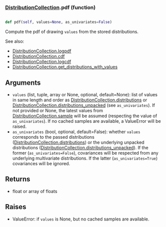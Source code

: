 ### [DistributionCollection](DistributionCollection.md).pdf (function)


```py

def pdf(self, values=None, as_univariates=False)

```



Compute the pdf of drawing `values` from the stored distributions.

See also:

* [DistributionCollection.logpdf](DistributionCollection.logpdf.md)
* [DistributionCollection.cdf](DistributionCollection.cdf.md)
* [DistributionCollection.logcdf](DistributionCollection.logcdf.md)
* [DistributionCollection.get_distributions_with_values](DistributionCollection.get_distributions_with_values.md)

Arguments
------------
* `values` (list, tuple, array or None, optional, default=None): list of
    values in same length and order as [DistributionCollection.distributions](DistributionCollection.distributions.md) or
    [DistributionCollection.distributions_unpacked](DistributionCollection.distributions_unpacked.md) (see `as_univariates`).
    If not provided or None, the latest values from [DistributionCollection.sample](DistributionCollection.sample.md)
    will be assumed (respecting the value of `as_univariates`).  If no cached
    samples are available, a ValueError will be raised.
* `as_univariates` (bool, optional, default=False): whether `values` corresponds
    to the passed distributions ([DistributionCollection.distributions](DistributionCollection.distributions.md))
    or the underlying unpacked distributions ([DistributionCollection.distributions_unpacked](DistributionCollection.distributions_unpacked.md)).
    If the former (`as_univariates=False`), covariances will be respected
    from any underlying multivariate distributions.  If the latter
    (`as_univariates=True`) covariances will be ignored.

Returns
----------
* float or array of floats

Raises
----------
* ValueError: if `values` is None, but no cached samples are available.


